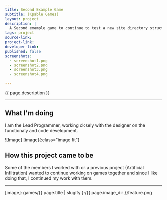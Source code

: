 ```yaml
---
title: Second Example Game
subtitle: (Kpable Games)
layout: project
description: |
  A Second example game to continue to test a new site directory structure. Currently in development.
tags: project
source-link: 
project-link: 
developer-link: 
published: false
screenshots:
  - screenshot1.png
  - screenshot2.png
  - screenshot3.png	
  - screenshot4.png	

---
```


<!-- Description -->
{{ page.description }}

---

## What I'm doing 

I am the Lead Programmer, working closely with the designer on the functionaly and code development.


![Image] [image]{:class="image fit"}

<!--excerpt_end-->

## How this project came to be

Some of the members I worked with on a previous project (Artificial Infiltration) wanted to continue working on games together and since I like doing that, I continued my work with them.


---


[image]: games/{{ page.title | slugify }}/{{ page.image_dir }}feature.png